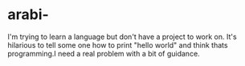 # arabi-
I'm trying to learn a language but don't have a project to work on.
It's hilarious to tell some one how to print "hello world" and think thats
programming.I need a real problem with a bit of guidance.
